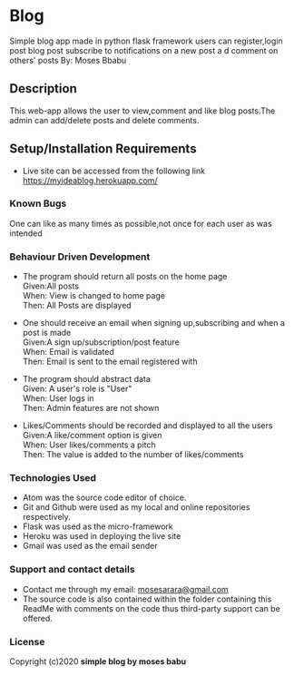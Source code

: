 # Blog

Simple blog app made in python flask framework users can register,login post blog post subscribe to notifications on a new post a d comment on others' posts
By: Moses Bbabu

## Description
This web-app allows the user to view,comment and like blog posts.The admin can add/delete posts and delete comments.

## Setup/Installation Requirements
* Live site can be accessed from the following link https://myideablog.herokuapp.com/


### Known Bugs
One can like as many times as possible,not once for each user as was intended

### Behaviour Driven Development
* The program should return all posts on the home page<br>
Given:All posts<br>
When: View is changed to home page<br>
Then: All Posts are displayed<br>

* One should receive an email when signing up,subscribing and when a post is made<br>
Given:A sign up/subscription/post feature<br>
When: Email is validated <br>
Then: Email is sent to the email registered with<br>

* The program should abstract data<br>
Given: A user's role is "User"<br>
When: User logs in<br>
Then: Admin features are not shown<br>

* Likes/Comments should be recorded and displayed to all the users<br>
Given:A like/comment option is given<br>
When: User likes/comments a pitch <br>
Then: The value is added to the number of likes/comments<br>


### Technologies Used
* Atom was the source code editor of choice.
* Git and Github were used as my local and online repositories respectively.
* Flask was used as the micro-framework
* Heroku was used in deploying the live site
* Gmail was used as the email sender


### Support and contact details
* Contact me through my email: mosesarara@gmail.com
* The source code is also contained within the folder containing this ReadMe with comments on the code thus third-party support can be offered.

### License

Copyright (c)2020 **simple blog by moses babu**
